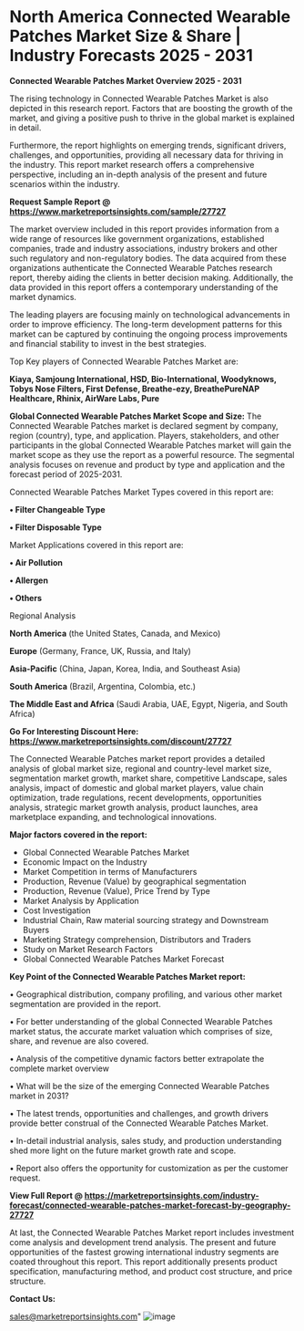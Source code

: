 # North America Connected Wearable Patches Market Size & Share | Industry Forecasts 2025 - 2031

<Strong> Connected Wearable Patches Market Overview 2025 - 2031</strong>

The rising technology in Connected Wearable Patches Market is also depicted in this research report. Factors that are boosting the growth of the market, and giving a positive push to thrive in the global market is explained in detail.

Furthermore, the report highlights on emerging trends, significant drivers, challenges, and opportunities, providing all necessary data for thriving in the industry. This report market research offers a comprehensive perspective, including an in-depth analysis of the present and future scenarios within the industry.

<strong>Request Sample Report @ <a href=https://www.marketreportsinsights.com/sample/27727>https://www.marketreportsinsights.com/sample/27727</a></strong>

The market overview included in this report provides information from a wide range of resources like government organizations, established companies, trade and industry associations, industry brokers and other such regulatory and non-regulatory bodies. The data acquired from these organizations authenticate the Connected Wearable Patches research report, thereby aiding the clients in better decision making. Additionally, the data provided in this report offers a contemporary understanding of the market dynamics.

The leading players are focusing mainly on technological advancements in order to improve efficiency. The long-term development patterns for this market can be captured by continuing the ongoing process improvements and financial stability to invest in the best strategies.

Top Key players of Connected Wearable Patches Market are:

<strong>Kiaya, Samjoung International, HSD, Bio-International, Woodyknows, Tobys Nose Filters, First Defense, Breathe-ezy, BreathePureNAP Healthcare, Rhinix, AirWare Labs, Pure</strong>

<strong><b>Global Connected Wearable Patches Market Scope and Size:</b></strong>
The Connected Wearable Patches market is declared segment by company, region (country), type, and application. Players, stakeholders, and other participants in the global Connected Wearable Patches market will gain the market scope as they use the report as a powerful resource. The segmental analysis focuses on revenue and product by type and application and the forecast period of 2025-2031.

Connected Wearable Patches Market Types covered in this report are:

<strong>• Filter Changeable Type

• Filter Disposable Type</strong>

Market Applications covered in this report are:

<strong>• Air Pollution

• Allergen

• Others</strong> 

Regional Analysis

<strong>North America</strong> (the United States, Canada, and Mexico)

<strong>Europe</strong> (Germany, France, UK, Russia, and Italy)

<strong>Asia-Pacific</strong> (China, Japan, Korea, India, and Southeast Asia)

<strong>South America</strong> (Brazil, Argentina, Colombia, etc.)

<strong>The Middle East and Africa</strong> (Saudi Arabia, UAE, Egypt, Nigeria, and South Africa)

<strong>Go For Interesting Discount Here: <a href=https://www.marketreportsinsights.com/discount/27727>https://www.marketreportsinsights.com/discount/27727</a></strong>

The Connected Wearable Patches market report provides a detailed analysis of global market size, regional and country-level market size, segmentation market growth, market share, competitive Landscape, sales analysis, impact of domestic and global market players, value chain optimization, trade regulations, recent developments, opportunities analysis, strategic market growth analysis, product launches, area marketplace expanding, and technological innovations.

<strong><b>Major factors covered in the report:</b></strong>
<ul>
  <li>Global Connected Wearable Patches Market </li>
  <li>Economic Impact on the Industry</li>
  <li>Market Competition in terms of Manufacturers</li>
  <li>Production, Revenue (Value) by geographical segmentation</li>
  <li>Production, Revenue (Value), Price Trend by Type</li>
  <li>Market Analysis by Application</li>
  <li>Cost Investigation</li>
  <li>Industrial Chain, Raw material sourcing strategy and Downstream Buyers</li>
  <li>Marketing Strategy comprehension, Distributors and Traders</li>
  <li>Study on Market Research Factors</li>
  <li>Global Connected Wearable Patches Market Forecast</li>
</ul>

<strong><b>Key Point of the Connected Wearable Patches Market report:</b></strong>

• Geographical distribution, company profiling, and various other market segmentation are provided in the report.

• For better understanding of the global Connected Wearable Patches market status, the accurate market valuation which comprises of size, share, and revenue are also covered.

• Analysis of the competitive dynamic factors better extrapolate the complete market overview

• What will be the size of the emerging Connected Wearable Patches market in 2031?

• The latest trends, opportunities and challenges, and growth drivers provide better construal of the Connected Wearable Patches Market.

• In-detail industrial analysis, sales study, and production understanding shed more light on the future market growth rate and scope.

• Report also offers the opportunity for customization as per the customer request.

<strong><b>View Full Report @ <a href=https://marketreportsinsights.com/industry-forecast/connected-wearable-patches-market-forecast-by-geography-27727>https://marketreportsinsights.com/industry-forecast/connected-wearable-patches-market-forecast-by-geography-27727</a></b></strong>


At last, the Connected Wearable Patches Market report includes investment come analysis and development trend analysis. The present and future opportunities of the fastest growing international industry segments are coated throughout this report. This report additionally presents product specification, manufacturing method, and product cost structure, and price structure.

<strong>Contact Us:</strong>

sales@marketreportsinsights.com"
![image](https://github.com/user-attachments/assets/f140086f-c790-4fba-b734-3e455fbe6235)
